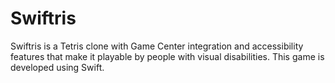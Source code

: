 # Swiftris

Swiftris is a Tetris clone with Game Center integration and accessibility features that make it playable by people with visual disabilities. 
This game is developed using Swift.
